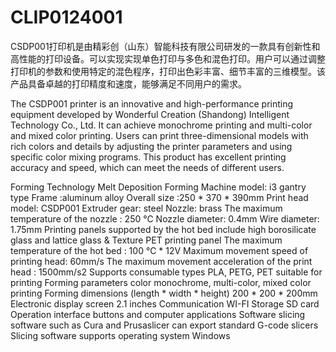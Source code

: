 # CLIP0124001
CSDP001打印机是由精彩创（山东）智能科技有限公司研发的一款具有创新性和高性能的打印设备。可以实现实现单色打印与多色和混色打印。用户可以通过调整打印机的参数和使用特定的混色程序，打印出色彩丰富、细节丰富的三维模型。该产品具备卓越的打印精度和速度，能够满足不同用户的需求。

The CSDP001 printer is an innovative and high-performance printing equipment developed by Wonderful Creation (Shandong) Intelligent Technology Co., Ltd. It can achieve monochrome printing and multi-color and mixed color printing. Users can print three-dimensional models with rich colors and details by adjusting the printer parameters and using specific color mixing programs. This product has excellent printing accuracy and speed, which can meet the needs of different users.

Forming Technology Melt Deposition Forming
Machine model: i3 gantry type
Frame :aluminum alloy
Overall size :250 * 370 * 390mm
Print head model: CSDP001
Extruder gear: steel
Nozzle: brass
The maximum temperature of the nozzle : 250 ℃
Nozzle diameter: 0.4mm
Wire diameter: 1.75mm
Printing panels supported by the hot bed include high borosilicate glass and lattice glass & Texture PET printing panel
The maximum temperature of the hot bed : 100 ℃ * 12V
Maximum movement speed of printing head: 60mm/s
The maximum movement acceleration of the print head : 1500mm/s2
Supports consumable types PLA, PETG, PET suitable for printing
Forming parameters color monochrome, multi-color, mixed color printing
Forming dimensions (length * width * height) 200 * 200 * 200mm
Electronic display screen 2.1 inches
Communication WI-FI
Storage SD card
Operation interface buttons and computer applications
Software slicing software such as Cura and Prusaslicer can export standard G-code slicers
Slicing software supports operating system Windows
